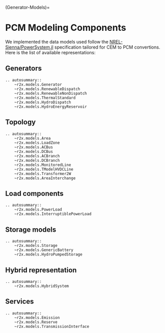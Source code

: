 (Generator-Models)=
# PCM Modeling Components

We implemented the data models used follow the
[NREL-Sienna/PowerSystem.jl](https://github.com/NREL-Sienna/PowerSystems.jl)
specification tailored for CEM to PCM convertions.
Here is the list of available representations:

## Generators
```{eval-rst}
.. autosummary::
    ~r2x.models.Generator
    ~r2x.models.RenewableDispatch
    ~r2x.models.RenewableNonDispatch
    ~r2x.models.ThermalStandard
    ~r2x.models.HydroDispatch
    ~r2x.models.HydroEnergyReservoir

```

## Topology
```{eval-rst}
.. autosummary::
    ~r2x.models.Area
    ~r2x.models.LoadZone
    ~r2x.models.ACBus
    ~r2x.models.DCBus
    ~r2x.models.ACBranch
    ~r2x.models.DCBranch
    ~r2x.models.MonitoredLine
    ~r2x.models.TModelHVDCLine
    ~r2x.models.Transformer2W
    ~r2x.models.AreaInterchange
```

## Load components
```{eval-rst}
.. autosummary::
    ~r2x.models.PowerLoad
    ~r2x.models.InterruptiblePowerLoad
```

## Storage models
```{eval-rst}
.. autosummary::
    ~r2x.models.Storage
    ~r2x.models.GenericBattery
    ~r2x.models.HydroPumpedStorage
```

## Hybrid representation
```{eval-rst}
.. autosummary::
    ~r2x.models.HybridSystem
```

## Services
```{eval-rst}
.. autosummary::
    ~r2x.models.Emission
    ~r2x.models.Reserve
    ~r2x.models.TransmissionInterface
```
